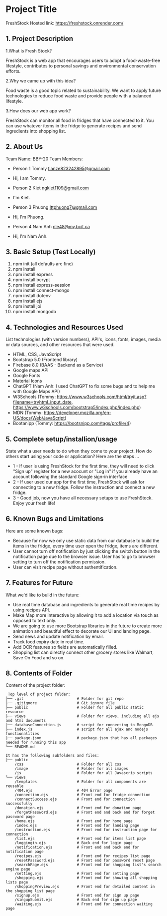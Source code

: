 # Project Title
FreshStock
Hosted link: https://freshstock.onrender.com/ 


## 1. Project Description
1.What is Fresh Stock?

FreshStock is a web app that encourages users to adopt a food-waste-free lifestyle, contributes to personal savings and environmental conservation efforts.

2.Why we came up with this idea?

Food waste is a good topic related to sustainability. We want to apply future technologies to reduce food waste and provide people with a balanced lifestyle.

3.How does our web app work?

FreshStock can monitor all food in fridges that have connected to it. You can use whatever items in the fridge to generate recipes and send ingredients into shopping list.


## 2. About Us
Team Name: BBY-20
Team Members: 
- Person 1 Tommy tianze823242895@gmail.com
* Hi, I am Tommy.
- Person 2 Kiet ngkiet1109@gmail.com
* I'm Kiet.
- Person 3 Phuong lttphuong7@gmail.com
* Hi, I'm Phuong.
- Person 4 Nam Anh nle48@my.bcit.ca
* Hi, I'm Nam Anh.


## 3. Basic Setup (Test Locally)
1. npm init (all defaults are fine)
2. npm install
3. npm install express
4. npm install bcrypt
5. npm install express-session
6. npm install connect-mongo
7. npm install dotenv
8. npm install ejs
9. npm install joi
10. npm install mongodb
	

## 4. Technologies and Resources Used
List technologies (with version numbers), API's, icons, fonts, images, media or data sources, and other resources that were used.
* HTML, CSS, JavaScript
* Bootstrap 5.0 (Frontend library)
* Firebase 8.0 (BAAS - Backend as a Service)
* Google maps API
* Google Fonts
* Material Icons
* ChatGPT (Nam Anh: I used ChatGPT to fix some bugs and to help me with Google Maps API) 
* W3Schools (Tommy: https://www.w3schools.com/html/tryit.asp?filename=tryhtml_input_date, https://www.w3schools.com/bootstrap5/index.php/index.php)
* MDN (Tommy: https://developer.mozilla.org/en-US/docs/Web/JavaScript)
* Bootanipp (Tommy: https://bootsnipp.com/tags/profile/4)


## 5. Complete setup/installion/usage
State what a user needs to do when they come to your project.  How do others start using your code or application?
Here are the steps ...
* 1 - If user is using FreshStock for the first time, they will need to click "Sign up" register for a new acocunt or "Log in" if you already have an account following the standard Google sign-in interface
* 2 - If user used our app for the first time, FreshStock will ask for connecting to a new fridge. Follow the instruction and connect a new fridge.
* 3 - Good job, now you have all necessary setups to use FreshStock. Enjoy your fresh life!


## 6. Known Bugs and Limitations
Here are some known bugs:
* Because for now we only use static data from our database to build the items in the fridge, every time user open the fridge, items are different.
* User cannot turn off notification by just clicking the switch button in the notification page due to the browser issue. User has to go to browser setting to turn off the notification permission.
* User can visit recipe page without authentification.


## 7. Features for Future
What we'd like to build in the future:
* Use real time database and ingredients to generate real time recipes by using recipes API.
* Make Map more interactive by allowing it to add a location via touch as opposed to text only.
* We are going to use more Bootstrap libraries in the future to create more animation and beautiful effect to decorate our UI and landing page.
* Send news and update notification by email.
* Track food expiry date in real time.
* Add OCR features so fields are automatically filled.
* Shopping list can directly connect other grocery stores like Walmart, Save On Food and so on.

	
## 8. Contents of Folder
Content of the project folder:

```
 Top level of project folder: 
├── .git                        # Folder for git repo
├── .gitignore                  # Git ignore file
├── public                      # Folder for all public static resource
├── views                       # Folder for views, including all ejs and html documents
├── databaseConnection.js       # script for connecting to MongoDB
├── index.js                    # script for all ajax and nodejs functionalities
├── package.json                # package.json that has all packages needed for running this app
└── README.md

It has the following subfolders and files:
├── public                      
    /css                        # Folder for all css
    /image                      # Folder for all images
    /js                         # Folder for all Javascrip scripts
└── views
    /templates                  # Folder for all components are reusable
    /404.ejs                    # 404 Error page
    /connection.ejs             # Front end for fridge connection
    /connectSuccess.ejs         # Front end for connection successfully
    /donation.ejs               # Front end for donation page
    /forgetPassword.ejs         # Front end and back end for forget password page
    /home.ejs                   # Front end for home page
    /index.ejs                  # Front end for landing page
    /instruction.ejs            # Front end for instruction page for connection
    /list.ejs                   # Front end for items list page
    /loggingin.ejs              # Back end for login page
    /notification.ejs           # Front end and back end for notification page
    /recipes.ejs                # Front end for recipes list page
    /resetPassword.ejs          # Front end for password reset page
    /searchPage.ejs             # Front end for shopping list's search engine page
    /setting.ejs                # Front end for setting page
    /shopping.ejs               # Front end for showing all shopping lists page
    /shoppingPreview.ejs        # Front end for detailed content in the shopping list page
    /signup.ejs                 # Front end for sign up page
    /singupSubmit.ejs           # Back end for sign up page
    /waiting.ejs                # Front end for connection waiting page


```
